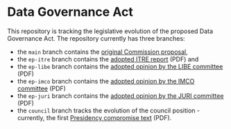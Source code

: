 # Data Governance Act 

This repository is tracking the legislative evolution of the proposed Data Governance Act. 
The repository currently has three branches:
* the ```main``` branch contains the [original Commission proposal](https://eur-lex.europa.eu/legal-content/EN/TXT/?uri=CELEX%3A52020PC0767), 
* the ```ep-itre``` branch  contains the [adopted ITRE report](https://www.europarl.europa.eu/meetdocs/2014_2019/plmrep/COMMITTEES/ITRE/DV/2021/07-15/CAs_DGA_EN.pdf) (PDF) and 
* the ```ep-libe``` branch contains the [adopted opinion by the LIBE committee](https://www.europarl.europa.eu/meetdocs/2014_2019/plmrep/COMMITTEES/LIBE/AD/2021/07-15/1235068EN.pdf) (PDF)
* the ```ep-imco``` branch contains the [adopted opinion by the IMCO committee](https://www.europarl.europa.eu/meetdocs/2014_2019/plmrep/COMMITTEES/IMCO/AD/2021/07-15/1234693EN.pdf) (PDF)
* the ```ep-juri``` branch contains the [adopted opinion by the JURI committee](https://www.europarl.europa.eu/meetdocs/2014_2019/plmrep/COMMITTEES/JURI/AD/2021/07-15/1235429EN.pdf) (PDF)
* the ```council``` branch tracks the evolution of the council position - currently, the first [Presidency compromise text](https://data.consilium.europa.eu/doc/document/ST-6297-2021-INIT/en/pdf) (PDF). 
